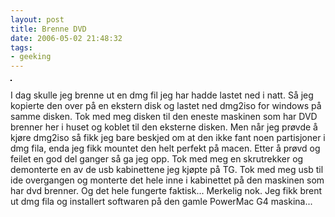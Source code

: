 ```yaml
---
layout: post
title: Brenne DVD
date: 2006-05-02 21:48:32
tags: 
- geeking
---
```

<a href="http://www.flickr.com/photos/sakarias/139188969/" title="photo sharing"><img src="http://static.flickr.com/48/139188969_ce94649222_m.jpg" alt="" style="border: solid 1px #000000;" /></a> 

I dag skulle jeg brenne ut en dmg fil jeg har hadde lastet ned i natt. Så jeg kopierte den over på en ekstern disk og lastet ned dmg2iso for windows på samme disken. Tok med meg disken til den eneste maskinen som har DVD brenner her i huset og koblet til den eksterne disken. Men når jeg prøvde å kjøre dmg2iso så fikk jeg bare beskjed om at den ikke fant noen partisjoner i dmg fila, enda jeg fikk mountet den helt perfekt på macen. Etter å prøvd og feilet en god del ganger så ga jeg opp. Tok med meg en skrutrekker og demonterte en av de usb kabinettene jeg kjøpte på TG. Tok med meg usb til ide overgangen og monterte det hele inne i kabinettet på den maskinen som har dvd brenner. Og det hele fungerte faktisk... Merkelig nok. Jeg fikk brent ut dmg fila og installert softwaren på den gamle PowerMac G4 maskina... <br clear="all" />
